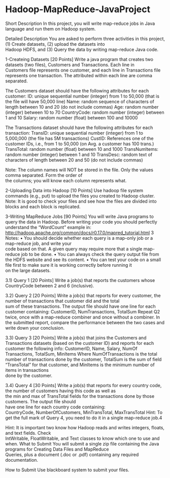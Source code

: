 # Hadoop-MapReduce-JavaProject

Short	Description
In	this	project,	you	will	write	map-reduce	jobs	in	Java	language	and	run	them	on	Hadoop	system.	

Detailed	Description
You	are	asked	to	perform	three	activities	in	this	project,	(1)	Create	datasets,	(2)	upload	the	datasets	into	
Hadoop	HDFS,	and	(3)	Query	the	data	by	writing	map-reduce	Java	code.

1-Createing	Datasets [20	Points]
Write	 a	 java	 program	 that	 creates	 two	 datasets	 (two	 files),	 Customers and	Transactions.	 Each	line	in	
Customers file	represents	one	customer,	and	each	line	in	Transactions file	represents	one	transaction.	The	
attributed	within	each	line	are	comma	separated.

The	Customers dataset	should	have	the	following	attributes	for	each	customer:
ID:	unique	sequential	number	(integer)	from	1	to	50,000	(that	is	the	file	will	have	50,000	line)
Name:	random	sequence	of	characters	of	length	between	10	and	20	(do	not	include	commas)
Age:	random	number	(integer)	between	10	to	70
CountryCode:	random	number	(integer)	between	1	and	10
Salary:	random	number	(float)	between	100	and	10000

The	Transactions dataset	should	have	the	following	attributes	for	each	transaction:
TransID:	unique	sequential	number	(integer)	from	1	to	5,000,000	(the	file	has 5M	transactions)
CustID:	References	one	of	the customer	IDs,	i.e.,	from	1	to	50,000 (on	Avg.	a customer	has	100 trans.)
TransTotal:	random	number	(float)	between	10	and	1000
TransNumItems:	random	number	(integer)	between	1	and	10
TransDesc:	random	text	of	characters	of	length	between	20	and	50	(do	not	include	commas)

Note: The	column	names	will	NOT	be	stored	in	the	file.	Only	the	values	comma	separated.	Form	the	order	of	
the	columns; you	will	know	each	column	represents	what.	

2-Uploading	Data	into	Hadoop	[10	Points]
Use	hadoop	file	system	commands	(e.g.,	put)	to	upload	the	files	you	created	to	Hadoop	cluster.	
Note:	It	is	good	to	check	your	files	and	see	how	the	files	are	divided	into	blocks	and	each	block	is	replicated.

3-Writing	MapReduce	Jobs [90	Points]
You	will	write	Java	programs	to	query	the	data	in	Hadoop.	Before	writing	your	code	you	should	perfectly	
understand	the	“WordCount”	example	in:
http://hadoop.apache.org/common/docs/r0.17.0/mapred_tutorial.html
		3
Notes:
• You	 should	 decide whether	 each	 query	is	 a	map-only	 job	 or	 a	 map-reduce	 job,	 and	 write	 your	
code	based	on	that. A	given	query	may	require	more	that	a	single	map-reduce	job	to	be	done.
• You	can	always	check	the	query	output	file	from	the	HDFS	website	and	see	its	content.
• You	can	test	your	code	on a	small	file	first	to	make	sure	it	is	working	correctly	before	running	it	
on	the	large	datasets.

3.1)	Query 1 [20	Points]
Write	a	job(s) that	reports	the	customers	whose	CountryCode	between	2	and	6	(inclusive).

3.2)	Query 2	[20	Points]
Write	a	job(s) that	reports	for	every	customer,	the	number	of	transactions	that	customer	did	and	the	total	
sum	of	these	transactions.	The	output	file	should	have	one	line	for	each	customer	containing:	
CustomerID,	NumTransactions,	TotalSum
Repeat	Q2	twice,	once	with	a	map-reduce	combiner and	once	without	a	combiner.	In	the	submitted	report,	
compare	the	performance	between	the	two	cases	and	write	down	your	conclusion.

3.3)	Query 3	[20	Points]
Write	a	job(s) that	joins	the	Customers	and	Transactions	datasets	(based	on	the	customer	ID)	and	reports	
for	each	customer	the	following	info:
CustomerID,	Name,	Salary,	NumOf	Transactions,	TotalSum,	MinItems
Where	NumOfTransactions is	the	total	number	of	transactions	done by	the	customer,	TotalSum is	the	sum	
of	 field	 “TransTotal” for	 that	 customer,	 and	MinItems is	 the	minimum	 number	 of	items	in	 transactions	
done by	the	customer.	

3.4)	Query 4 [30	Points]
Write	a	job(s) that	reports	for	every	country	code,	the	number	of	customers	having	this	code	as	well	as	
the	min	and	max	of	TransTotal fields	for	the	transactions	done	by	those	customers.	The	output	file	should	
have	one	line	for	each	country	code containing:	
CountryCode,	NumberOfCustomers,	MinTransTotal,	MaxTransTotal
Hint: To	get	the	full	mark	of	Query	4,	you	need	to	do	it	in	a	single	map-reduce	job.4

Hint:	It	is	important	two	know	how	Hadoop	reads	and	writes	integers,	floats,	and	text	fields.	Check	
											IntWritable,	FloatWritable,	and	Text	classes	to	know	which	one	to	use	and	when.
What	to	Submit
You	will	submit	a	single	zip	 file	containing	 the	 Java	programs	 for	Creating	Data	Files and	MapReduce	
Queries,	plus	a	document (.doc	or	.pdf) containing	any	required	documentation.	

How to	Submit
Use	blackboard	system	to	submit	your	files.
